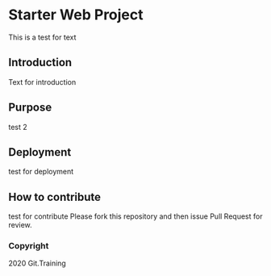 # Starter Web Project
This is a test for text

## Introduction
Text for introduction

## Purpose
test 2

## Deployment
test for deployment
## How to contribute

test for contribute
Please fork this repository and then issue Pull Request for review.

### Copyright

2020 Git.Training